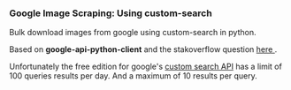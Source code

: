 ### Google Image Scraping: Using custom-search

Bulk download images from google using custom-search in python.

Based on **google-api-python-client** and the stakoverflow question <a href='https://stackoverflow.com/questions/22866579/download-images-with-google-custom-search-api'> here </a>.

Unfortunately the free edition for google's <a href= 'https://developers.google.com/custom-search/'>custom search API</a> has a limit of 100 queries results per day. And a maximum of 10 results per query.
